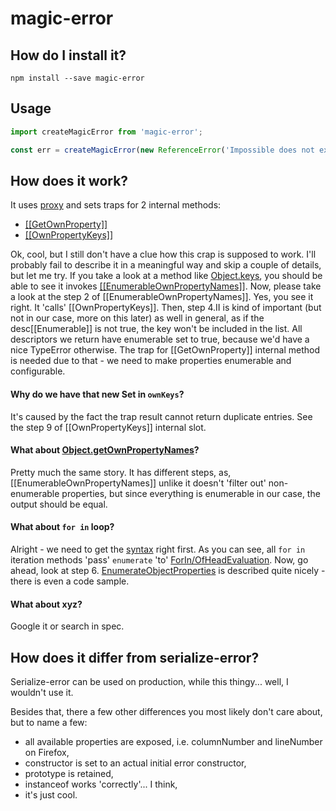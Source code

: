 # magic-error

## How do I install it?

`npm install --save magic-error`

## Usage

```js
import createMagicError from 'magic-error';

const err = createMagicError(new ReferenceError('Impossible does not exist'));
```

## How does it work?
It uses [proxy](https://tc39.es/ecma262/#sec-proxy-object-internal-methods-and-internal-slots) and sets traps for 2 internal methods:
-  [[[GetOwnProperty]]](https://tc39.es/ecma262/#sec-proxy-object-internal-methods-and-internal-slots-getownproperty-p) 
-  [[[OwnPropertyKeys]]](https://tc39.es/ecma262/#sec-proxy-object-internal-methods-and-internal-slots-ownpropertykeys) 

Ok, cool, but I still don't have a clue how this crap is supposed to work.
I'll probably fail to describe it in a meaningful way and skip a couple of details, but let me try.
If you take a look at a method like [Object.keys](https://tc39.es/ecma262/#sec-object.keys), you should be able to see it invokes [[[EnumerableOwnPropertyNames]]](http.s://tc39.es/ecma262/#sec-enumerableownpropertynames).
Now, please take a look at the step 2 of [[EnumerableOwnPropertyNames]]. Yes, you see it right. It 'calls' [[OwnPropertyKeys]].
Then, step 4.II is kind of important (but not in our case, more on this later) as well in general, as if the desc[[Enumerable]] is not true, the key won't be included in the list.
All descriptors we return have enumerable set to true, because we'd have a nice TypeError otherwise.
The trap for [[GetOwnProperty]] internal method is needed due to that - we need to make properties enumerable and configurable. 

#### Why do we have that new Set in `ownKeys`?
It's caused by the fact the trap result cannot return duplicate entries. See the step 9 of [[OwnPropertyKeys]] internal slot.

#### What about [Object.getOwnPropertyNames](https://tc39.es/ecma262/#sec-object.getownpropertynames)?
Pretty much the same story. It has different steps, as, [[EnumerableOwnPropertyNames]] unlike it doesn't 'filter out' non-enumerable properties, but since everything is enumerable in our case, the output should be equal.

#### What about `for in` loop?
Alright - we need to get the [syntax]([https://tc39.es/ecma262/#sec-for-in-and-for-of-statements-runtime-semantics-labelledevaluation]) right first.
As you can see, all `for in` iteration methods 'pass' `enumerate` 'to' [ForIn/OfHeadEvaluation](https://tc39.es/ecma262/#sec-runtime-semantics-forin-div-ofheadevaluation-tdznames-expr-iterationkind).
Now, go ahead, look at step 6. [EnumerateObjectProperties](https://tc39.es/ecma262/#sec-enumerate-object-properties) is described quite nicely - there is even a code sample.

#### What about xyz?
Google it or search in spec.

## How does it differ from serialize-error?
Serialize-error can be used on production, while this thingy... well, I wouldn't use it.

Besides that, there a few other differences you most likely don't care about, but to name a few: 
    
- all available properties are exposed, i.e. columnNumber and lineNumber on Firefox,
- constructor is set to an actual initial error constructor,
- prototype is retained,
- instanceof works 'correctly'... I think,
- it's just cool.




